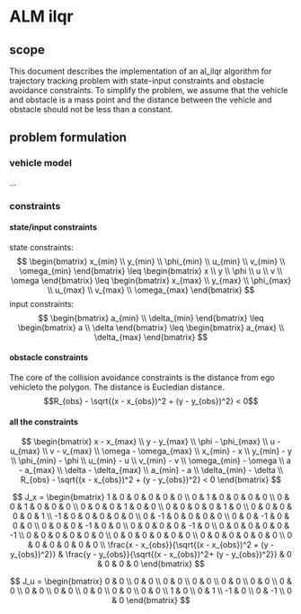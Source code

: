 # ALM ilqr
## scope
This document describes the implementation of an al_ilqr algorithm for trajectory tracking problem with state-input constraints and obstacle avoidance constraints. To simplify the problem, we assume that the vehicle and obstacle is a mass point and the distance between the vehicle and obstacle should not be less than a constant.

## problem formulation
### vehicle model
...
### constraints
#### state/input constraints

state constraints:
$$
\begin{bmatrix}
    x_{min} \\ y_{min} \\ \phi_{min} \\ u_{min} \\ v_{min} \\ \omega_{min}
\end{bmatrix}
\leq
\begin{bmatrix}
    x \\ y \\ \phi \\ u \\ v \\ \omega
\end{bmatrix}
\leq
\begin{bmatrix}
    x_{max} \\ y_{max} \\ \phi_{max} \\ u_{max} \\ v_{max} \\ \omega_{max}
\end{bmatrix}
$$
input constraints:
$$
\begin{bmatrix}
    a_{min} \\ \delta_{min}
\end{bmatrix}
\leq 
\begin{bmatrix}
    a \\ \delta
\end{bmatrix}
\leq
\begin{bmatrix}
    a_{max} \\ \delta_{max}
\end{bmatrix}
$$

#### obstacle constraints
The core of the collision avoidance constraints is the distance from ego vehicleto the polygon.
The distance is Eucledian distance.
$$R_{obs} - \sqrt{(x - x_{obs})^2 + (y - y_{obs})^2} < 0$$

#### all the constraints

$$
\begin{bmatrix}
x - x_{max} \\
y - y_{max} \\
\phi - \phi_{max} \\
u - u_{max} \\
v - v_{max} \\
\omega - \omega_{max} \\
x_{min} - x \\
y_{min} - y \\
\phi_{min} - \phi \\
u_{min} - u \\
v_{min} - v \\
\omega_{min} - \omega \\
a - a_{max} \\
\delta - \delta_{max} \\
a_{min} - a \\
\delta_{min} - \delta \\
R_{obs} - \sqrt{(x - x_{obs})^2 + (y - y_{obs})^2} < 0
\end{bmatrix}
$$

$$
J_x =
\begin{bmatrix}
1 & 0 & 0 & 0 & 0 & 0 \\
0 & 1 & 0 & 0 & 0 & 0 \\
0 & 0 & 1 & 0 & 0 & 0 \\
0 & 0 & 0 & 1 & 0 & 0 \\
0 & 0 & 0 & 0 & 1 & 0 \\
0 & 0 & 0 & 0 & 0 & 1 \\
-1 & 0 & 0 & 0 & 0 & 0 \\
0 & -1 & 0 & 0 & 0 & 0 \\
0 & 0 & -1 & 0 & 0 & 0 \\
0 & 0 & 0 & -1 & 0 & 0 \\
0 & 0 & 0 & 0 & -1 & 0 \\
0 & 0 & 0 & 0 & 0 & -1 \\
0 & 0 & 0 & 0 & 0 & 0 \\
0 & 0 & 0 & 0 & 0 & 0 \\
0 & 0 & 0 & 0 & 0 & 0 \\
0 & 0 & 0 & 0 & 0 & 0 \\
\frac{x - x_{obs}}{\sqrt{(x - x_{obs})^2 + (y - y_{obs})^2}} & \frac{y - y_{obs}}{\sqrt{(x - x_{obs})^2+ (y - y_{obs})^2}} & 0 & 0 & 0 & 0 
\end{bmatrix}
$$

$$
J_u = 
\begin{bmatrix}
0 & 0 \\
0 & 0 \\
0 & 0 \\
0 & 0 \\
0 & 0 \\
0 & 0 \\
0 & 0 \\
0 & 0 \\
0 & 0 \\
0 & 0 \\
0 & 0 \\
0 & 0 \\
1 & 0 \\
0 & 1 \\
-1 & 0 \\
0 & -1 \\
0 & 0
\end{bmatrix}
$$
